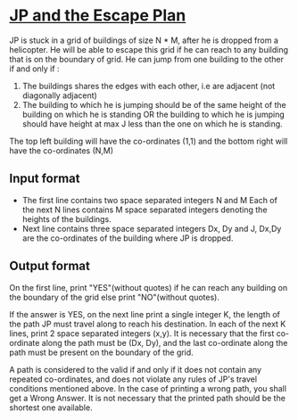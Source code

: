 # [JP and the Escape Plan][link]

JP is stuck in a grid of buildings of size N \* M, after he is dropped from a helicopter. He will be able to escape this grid if he can reach to any building that is on the boundary of grid. He can jump from one building to the other if and only if :

1. The buildings shares the edges with each other, i.e are adjacent (not diagonally adjacent)
2. The building to which he is jumping should be of the same height of the building on which he is standing OR the building to which he is jumping should have height at max J less than the one on which he is standing.

The top left building will have the co-ordinates (1,1) and the bottom right will have the co-ordinates (N,M)

## Input format

- The first line contains two space separated integers N and M Each of the next N lines contains M space separated integers denoting the heights of the buildings.
- Next line contains three space separated integers Dx, Dy and J, Dx,Dy are the co-ordinates of the building where JP is dropped.

## Output format

On the first line, print "YES"(without quotes) if he can reach any building on the boundary of the grid else print "NO"(without quotes).

If the answer is YES, on the next line print a single integer K, the length of the path JP must travel along to reach his destination. In each of the next K lines, print 2 space separated integers (x,y). It is necessary that the first co-ordinate along the path must be (Dx, Dy), and the last co-ordinate along the path must be present on the boundary of the grid.

A path is considered to the valid if and only if it does not contain any repeated co-ordinates, and does not violate any rules of JP's travel conditions mentioned above. In the case of printing a wrong path, you shall get a Wrong Answer. It is not necessary that the printed path should be the shortest one available.

[link]: https://www.hackerearth.com/practice/algorithms/graphs/depth-first-search/practice-problems/approximate/jp-and-the-escape-planapprox/

